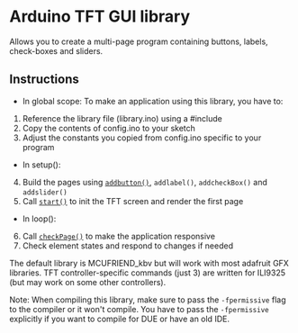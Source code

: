# Arduino TFT GUI library
Allows you to create a multi-page program containing buttons, labels, check-boxes and sliders.

## Instructions
* In global scope:
To make an application using this library, you have to:
1. Reference the library file (library.ino) using a #include
2. Copy the contents of config.ino to your sketch
3. Adjust the constants you copied from config.ino specific to your program
* In setup():
4. Build the pages using [`addbutton()`](https://github.com/Mammad900/Arduino-TFT-GUI-library/wiki/addbutton()), `addlabel()`, `addcheckBox()` and `addslider()`
5. Call [`start()`](https://github.com/Mammad900/Arduino-TFT-GUI-library/wiki/start()) to init the TFT screen and render the first page
* In loop():
6. Call [`checkPage()`](https://github.com/Mammad900/Arduino-TFT-GUI-library/wiki/checkPage()) to make the application responsive
7. Check element states and respond to changes if needed

The default library is MCUFRIEND_kbv but will work with most adafruit GFX libraries.
TFT controller-specific commands (just 3) are written for ILI9325 (but may work on some other controllers).

Note: When compiling this library, make sure to pass the `-fpermissive` flag to the compiler or it won't compile. You have to pass the `-fpermissive` explicitly if you want to compile for DUE or have an old IDE.
